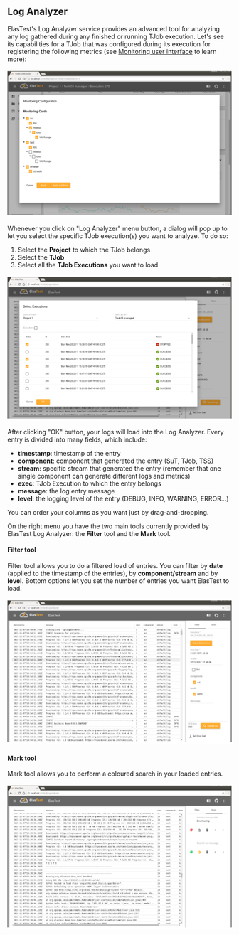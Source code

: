 <div class="range range-xs-left">
<div class="cell-xs-10 cell-lg-6 text-md-left inset-md-right-80 cell-lg-push-1 offset-top-50 offset-lg-top-0">
<h2 id="content" class="h1">Log Analyzer</h2>
<div class="offset-top-30 offset-md-top-50">
</div>
</div>
</div>

ElasTest's Log Analyzer service provides an advanced tool for analyzing any log gathered during any finished or running TJob execution. Let's see its capabilities for a TJob that was configured during its execution for registering the following metrics (see [Monitoring user interface](../monitoring/gui/) to learn more):

<div class="docs-gallery inline-block">
    <a data-fancybox="gallery-1" href="/docs/log-analyzer/images/log-analizer1.png"><img class="img-responsive img-wellcome" src="/docs/log-analyzer/images/log-analizer1.png"/></a>
</div>

Whenever you click on "Log Analyzer" menu button, a dialog will pop up to let you select the specific TJob execution(s) you want to analyze. To do so:

1. Select the **Project** to which the TJob belongs
2. Select the **TJob**
3. Select all the **TJob Executions** you want to load

<div class="docs-gallery inline-block">
    <a data-fancybox="gallery-2" href="/docs/log-analyzer/images/log-analizer5.png"><img class="img-responsive img-wellcome" src="/docs/log-analyzer/images/log-analizer5.png"/></a>
</div>

After clicking "OK" button, your logs will load into the Log Analyzer. Every entry is divided into many fields, which include:

- **timestamp**: timestamp of the entry
- **component**: component that generated the entry (SuT, TJob, TSS)
- **stream**: specific stream that generated the entry (remember that one single component can generate different logs and metrics)
- **exec**: TJob Execution to which the entry belongs
- **message**: the log entry message
- **level**: the logging level of the entry (DEBUG, INFO, WARNING, ERROR...)

You can order your columns as you want just by drag-and-dropping.

On the right menu you have the two main tools currently provided by ElasTest Log Analyzer: the **Filter** tool and the **Mark** tool.

<h4 class="holder-subtitle link-top">Filter tool</h4>

Filter tool allows you to do a filtered load of entries. You can filter by **date** (applied to the timestamp of the entries), by **component/stream** and by **level**. Bottom options let you set the number of entries you want ElasTest to load.

<div class="docs-gallery inline-block">
    <a data-fancybox="gallery-3" href="/docs/log-analyzer/images/log-analizer2.png"><img class="img-responsive img-wellcome" src="/docs/log-analyzer/images/log-analizer2.png"/></a>
</div>

<h4 class="holder-subtitle link-top">Mark tool</h4>

Mark tool allows you to perform a coloured search in your loaded entries.

<div class="docs-gallery inline-block">
    <a data-fancybox="gallery-4" href="/docs/log-analyzer/images/log-analizer4.png"><img class="img-responsive img-wellcome" src="/docs/log-analyzer/images/log-analizer4.png"/></a>
</div>

<script src="//code.jquery.com/jquery-3.2.1.min.js"></script>
<link rel="stylesheet" href="https://cdnjs.cloudflare.com/ajax/libs/fancybox/3.2.5/jquery.fancybox.min.css" />
<script src="https://cdnjs.cloudflare.com/ajax/libs/fancybox/3.2.5/jquery.fancybox.min.js"></script>

<script>
var galleries = $('div.docs-gallery');
for (var i = 1; i <= galleries.length; i++) {
    $().fancybox({
    selector : '[data-fancybox="gallery-' + i + '"]',
    infobar : true,
    arrows : false,
    loop: false,
    protect: true,
    transitionEffect: 'slide',
    buttons : [
        'close'
    ],
    clickOutside : 'close',
    clickSlide   : 'close',
  });
}
</script>